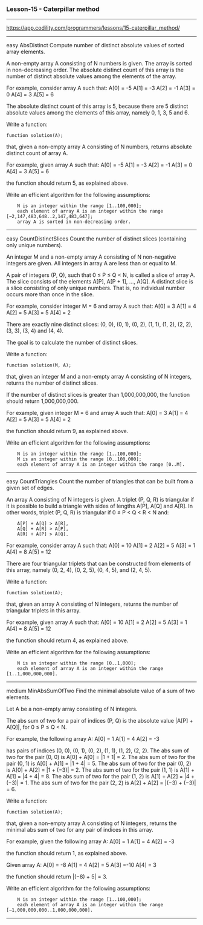 ### Lesson-15 - Caterpillar method
---------------------------------------------------------------------------------------------------

https://app.codility.com/programmers/lessons/15-caterpillar_method/

---------------------------------------------------------------------------------------------------
easy
	AbsDistinct	Compute number of distinct absolute values of sorted array elements.



A non-empty array A consisting of N numbers is given. The array is sorted in non-decreasing order. The absolute distinct count of this array is the number of distinct absolute values among the elements of the array.

For example, consider array A such that:
  A[0] = -5
  A[1] = -3
  A[2] = -1
  A[3] =  0
  A[4] =  3
  A[5] =  6

The absolute distinct count of this array is 5, because there are 5 distinct absolute values among the elements of this array, namely 0, 1, 3, 5 and 6.

Write a function:

    function solution(A);

that, given a non-empty array A consisting of N numbers, returns absolute distinct count of array A.

For example, given array A such that:
  A[0] = -5
  A[1] = -3
  A[2] = -1
  A[3] =  0
  A[4] =  3
  A[5] =  6

the function should return 5, as explained above.

Write an efficient algorithm for the following assumptions:

        N is an integer within the range [1..100,000];
        each element of array A is an integer within the range [−2,147,483,648..2,147,483,647];
        array A is sorted in non-decreasing order.


---------------------------------------------------------------------------------------------------
easy
	CountDistinctSlices	Count the number of distinct slices (containing only unique numbers).


An integer M and a non-empty array A consisting of N non-negative integers are given. All integers in array A are less than or equal to M.

A pair of integers (P, Q), such that 0 ≤ P ≤ Q < N, is called a slice of array A. The slice consists of the elements A[P], A[P + 1], ..., A[Q]. A distinct slice is a slice consisting of only unique numbers. That is, no individual number occurs more than once in the slice.

For example, consider integer M = 6 and array A such that:
    A[0] = 3
    A[1] = 4
    A[2] = 5
    A[3] = 5
    A[4] = 2

There are exactly nine distinct slices: (0, 0), (0, 1), (0, 2), (1, 1), (1, 2), (2, 2), (3, 3), (3, 4) and (4, 4).

The goal is to calculate the number of distinct slices.

Write a function:

    function solution(M, A);

that, given an integer M and a non-empty array A consisting of N integers, returns the number of distinct slices.

If the number of distinct slices is greater than 1,000,000,000, the function should return 1,000,000,000.

For example, given integer M = 6 and array A such that:
    A[0] = 3
    A[1] = 4
    A[2] = 5
    A[3] = 5
    A[4] = 2

the function should return 9, as explained above.

Write an efficient algorithm for the following assumptions:

        N is an integer within the range [1..100,000];
        M is an integer within the range [0..100,000];
        each element of array A is an integer within the range [0..M].


---------------------------------------------------------------------------------------------------
easy
	CountTriangles	Count the number of triangles that can be built from a given set of edges.


An array A consisting of N integers is given. A triplet (P, Q, R) is triangular if it is possible to build a triangle with sides of lengths A[P], A[Q] and A[R]. In other words, triplet (P, Q, R) is triangular if 0 ≤ P < Q < R < N and:

        A[P] + A[Q] > A[R],
        A[Q] + A[R] > A[P],
        A[R] + A[P] > A[Q].

For example, consider array A such that:
  A[0] = 10    A[1] = 2    A[2] = 5
  A[3] = 1     A[4] = 8    A[5] = 12

There are four triangular triplets that can be constructed from elements of this array, namely (0, 2, 4), (0, 2, 5), (0, 4, 5), and (2, 4, 5).

Write a function:

    function solution(A);

that, given an array A consisting of N integers, returns the number of triangular triplets in this array.

For example, given array A such that:
  A[0] = 10    A[1] = 2    A[2] = 5
  A[3] = 1     A[4] = 8    A[5] = 12

the function should return 4, as explained above.

Write an efficient algorithm for the following assumptions:

        N is an integer within the range [0..1,000];
        each element of array A is an integer within the range [1..1,000,000,000].


---------------------------------------------------------------------------------------------------
medium
	MinAbsSumOfTwo	Find the minimal absolute value of a sum of two elements.



Let A be a non-empty array consisting of N integers.

The abs sum of two for a pair of indices (P, Q) is the absolute value |A[P] + A[Q]|, for 0 ≤ P ≤ Q < N.

For example, the following array A:
  A[0] =  1
  A[1] =  4
  A[2] = -3

has pairs of indices (0, 0), (0, 1), (0, 2), (1, 1), (1, 2), (2, 2).
The abs sum of two for the pair (0, 0) is A[0] + A[0] = |1 + 1| = 2.
The abs sum of two for the pair (0, 1) is A[0] + A[1] = |1 + 4| = 5.
The abs sum of two for the pair (0, 2) is A[0] + A[2] = |1 + (−3)| = 2.
The abs sum of two for the pair (1, 1) is A[1] + A[1] = |4 + 4| = 8.
The abs sum of two for the pair (1, 2) is A[1] + A[2] = |4 + (−3)| = 1.
The abs sum of two for the pair (2, 2) is A[2] + A[2] = |(−3) + (−3)| = 6.

Write a function:

    function solution(A);

that, given a non-empty array A consisting of N integers, returns the minimal abs sum of two for any pair of indices in this array.

For example, given the following array A:
  A[0] =  1
  A[1] =  4
  A[2] = -3

the function should return 1, as explained above.

Given array A:
  A[0] = -8
  A[1] =  4
  A[2] =  5
  A[3] =-10
  A[4] =  3

the function should return |(−8) + 5| = 3.

Write an efficient algorithm for the following assumptions:

        N is an integer within the range [1..100,000];
        each element of array A is an integer within the range [−1,000,000,000..1,000,000,000].


---------------------------------------------------------------------------------------------------
